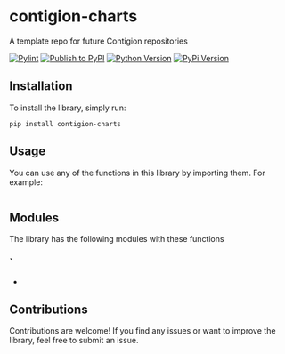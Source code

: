 # contigion-charts
A template repo for future Contigion repositories

[![Pylint](https://github.com/Contigion/charts/actions/workflows/pylint.yml/badge.svg?branch=main)](https://github.com/Contigion/charts/actions/workflows/pylint.yml)
[![Publish to PyPI](https://github.com/Contigion/charts/actions/workflows/publish.yml/badge.svg?branch=main)](https://github.com/Contigion/charts/actions/workflows/publish.yml)
[![Python Version](https://img.shields.io/pypi/pyversions/contigion-charts?style=flat)](https://pypi.org/project/contigion-charts/)
[![PyPi Version](https://img.shields.io/pypi/v/contigion-charts?style=flat)](https://pypi.org/project/contigion-charts/)

## Installation
To install the library, simply run:

`
pip install contigion-charts
`

## Usage
You can use any of the functions in this library by importing them. For example:


``` python

```

## Modules
The library has the following modules with these functions

### `
  - 



## Contributions

Contributions are welcome! 
If you find any issues or want to improve the library, feel free to submit an issue.
